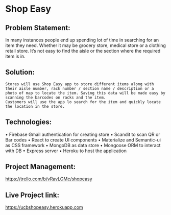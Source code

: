 # Shop Easy
## Problem Statement:
In many instances people end up spending lot of time in searching for an item they need. Whether it may be grocery store, medical store or a clothing retail store. It’s not easy to find the aisle or the section where the required item is in.

## Solution:
	Stores will use Shop Easy app to store different items along with their aisle number, rack number / section name / description or a photo of map to locate the item. Saving this data will be made easy by scanning the barcodes on racks and the item.
	Customers will use the app lo search for the item and quickly locate the location in the store.

## Technologies:
•	Firebase Gmail authentication for creating store
•	Scandit to scan QR or Bar codes
•	React to create UI components
•	Materialize and Semantic-ui as CSS framework
•	MongoDB as data store
•	Mongoose ORM to interact with DB
•	Express server
•	Heroku to host the application 

## Project Management:
https://trello.com/b/vRavLGMc/shopeasy

## Live Project link:
https://ucbshopeasy.herokuapp.com
